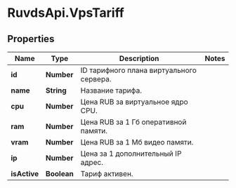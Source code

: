 # RuvdsApi.VpsTariff

## Properties

Name | Type | Description | Notes
------------ | ------------- | ------------- | -------------
**id** | **Number** | ID тарифного плана виртуального сервера. | 
**name** | **String** | Название тарифа. | 
**cpu** | **Number** | Цена RUB за виртуальное ядро CPU. | 
**ram** | **Number** | Цена RUB за 1 Гб оперативной памяти. | 
**vram** | **Number** | Цена RUB за 1 Мб видео памяти. | 
**ip** | **Number** | Цена за 1 дополнительный IP адрес. | 
**isActive** | **Boolean** | Тариф активен. | 


